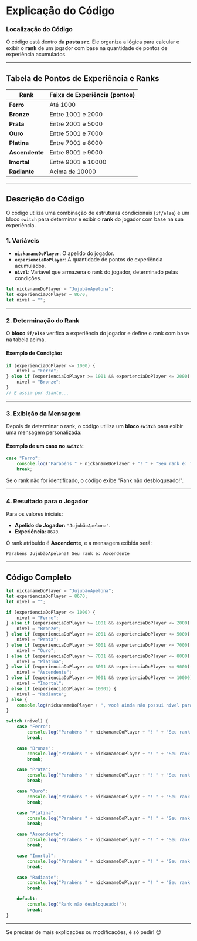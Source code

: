
# Explicação do Código

### Localização do Código
O código está dentro da **pasta `src`**. Ele organiza a lógica para calcular e exibir o **rank** de um jogador com base na quantidade de pontos de experiência acumulados.

---

## **Tabela de Pontos de Experiência e Ranks**

| **Rank**      | **Faixa de Experiência (pontos)**  |
|---------------|-----------------------------------|
| **Ferro**     | Até 1000                         |
| **Bronze**    | Entre 1001 e 2000                |
| **Prata**     | Entre 2001 e 5000                |
| **Ouro**      | Entre 5001 e 7000                |
| **Platina**   | Entre 7001 e 8000                |
| **Ascendente**| Entre 8001 e 9000                |
| **Imortal**   | Entre 9001 e 10000               |
| **Radiante**  | Acima de 10000                   |

---

## **Descrição do Código**

O código utiliza uma combinação de estruturas condicionais (`if/else`) e um bloco `switch` para determinar e exibir o **rank** do jogador com base na sua experiência.

### **1. Variáveis**

- **`nickanameDoPlayer`**: O apelido do jogador.  
- **`experienciaDoPlayer`**: A quantidade de pontos de experiência acumulados.  
- **`nivel`**: Variável que armazena o rank do jogador, determinado pelas condições.

```javascript
let nickanameDoPlayer = "JujubãoApelona";
let experienciaDoPlayer = 8670;
let nivel = "";
```

---

### **2. Determinação do Rank**

O **bloco `if/else`** verifica a experiência do jogador e define o rank com base na tabela acima. 

#### Exemplo de Condição:
```javascript
if (experienciaDoPlayer <= 1000) {
    nivel = "Ferro";
} else if (experienciaDoPlayer >= 1001 && experienciaDoPlayer <= 2000) {
    nivel = "Bronze";
} 
// E assim por diante...
```

---

### **3. Exibição da Mensagem**

Depois de determinar o rank, o código utiliza um **bloco `switch`** para exibir uma mensagem personalizada:

#### Exemplo de um caso no `switch`:
```javascript
case "Ferro":
    console.log("Parabéns " + nickanameDoPlayer + "! " + "Seu rank é: " + nivel);
    break;
```

Se o rank não for identificado, o código exibe "Rank não desbloqueado!".

---

### **4. Resultado para o Jogador**

Para os valores iniciais:
- **Apelido do Jogador:** `"JujubãoApelona"`.  
- **Experiência:** `8670`.

O rank atribuído é **Ascendente**, e a mensagem exibida será:

```
Parabéns JujubãoApelona! Seu rank é: Ascendente
```

---

## Código Completo

```javascript
let nickanameDoPlayer = "JujubãoApelona";
let experienciaDoPlayer = 8670;
let nivel = "";

if (experienciaDoPlayer <= 1000) {
    nivel = "Ferro";
} else if (experienciaDoPlayer >= 1001 && experienciaDoPlayer <= 2000) {
    nivel = "Bronze";
} else if (experienciaDoPlayer >= 2001 && experienciaDoPlayer <= 5000) { 
    nivel = "Prata";
} else if (experienciaDoPlayer >= 5001 && experienciaDoPlayer <= 7000) {
    nivel = "Ouro";
} else if (experienciaDoPlayer >= 7001 && experienciaDoPlayer <= 8000) {
    nivel = "Platina";
} else if (experienciaDoPlayer >= 8001 && experienciaDoPlayer <= 9000) {
    nivel = "Ascendente";
} else if (experienciaDoPlayer >= 9001 && experienciaDoPlayer <= 10000) {
    nivel = "Imortal";
} else if (experienciaDoPlayer >= 10001) {
    nivel = "Radiante";
} else { 
    console.log(nickanameDoPlayer + ", você ainda não possui nível para habilitar seu rank");
}

switch (nivel) {
    case "Ferro":
        console.log("Parabéns " + nickanameDoPlayer + "! " + "Seu rank é: " + nivel);
        break;

    case "Bronze":
        console.log("Parabéns " + nickanameDoPlayer + "! " + "Seu rank é: " + nivel);
        break;

    case "Prata":
        console.log("Parabéns " + nickanameDoPlayer + "! " + "Seu rank é: " + nivel);
        break;

    case "Ouro":
        console.log("Parabéns " + nickanameDoPlayer + "! " + "Seu rank é: " + nivel);
        break;

    case "Platina":
        console.log("Parabéns " + nickanameDoPlayer + "! " + "Seu rank é: " + nivel);
        break;

    case "Ascendente":
        console.log("Parabéns " + nickanameDoPlayer + "! " + "Seu rank é: " + nivel);
        break;

    case "Imortal":
        console.log("Parabéns " + nickanameDoPlayer + "! " + "Seu rank é: " + nivel);
        break;

    case "Radiante":
        console.log("Parabéns " + nickanameDoPlayer + "! " + "Seu rank é: " + nivel);
        break;

    default:
        console.log("Rank não desbloqueado!");
        break;
}
```

---

Se precisar de mais explicações ou modificações, é só pedir! 😊
